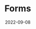---
title: 'Forms'
authors:
  - estellweyl
description: An overview of forms in HTML.
date: 2022-09-08
placeholder: true
tags:
  - html
---